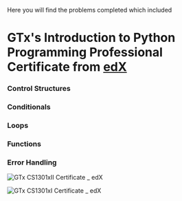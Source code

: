 Here you will find the problems completed which included

# GTx's Introduction to Python Programming Professional Certificate from [edX](https://www.edx.org/professional-certificate/introduction-to-python-programming)

### Control Structures
### Conditionals
### Loops
### Functions
### Error Handling


![GTx CS1301xII Certificate _ edX](https://user-images.githubusercontent.com/32176320/120816283-9b4ae680-c51e-11eb-86fa-3483a1a49d63.png)



![GTx CS1301xI Certificate _ edX](https://user-images.githubusercontent.com/32176320/120817203-83279700-c51f-11eb-976a-b144d4a24e15.png)





